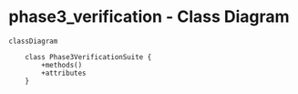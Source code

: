 # phase3_verification - Class Diagram

```mermaid
classDiagram

    class Phase3VerificationSuite {
        +methods()
        +attributes
    }

```
